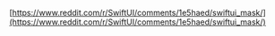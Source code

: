 [https://www.reddit.com/r/SwiftUI/comments/1e5haed/swiftui_mask/](https://www.reddit.com/r/SwiftUI/comments/1e5haed/swiftui_mask/)